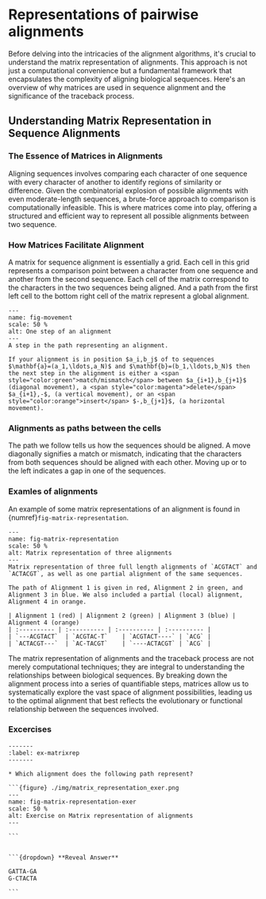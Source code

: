 # Representations of pairwise alignments

Before delving into the intricacies of the alignment algorithms, it's crucial to understand the matrix representation of alignments. This approach is not just a computational convenience but a fundamental framework that encapsulates the complexity of aligning biological sequences. Here's an overview of why matrices are used in sequence alignment and the significance of the traceback process.

## Understanding Matrix Representation in Sequence Alignments

### The Essence of Matrices in Alignments

Aligning sequences involves comparing each character of one sequence with every character of another to identify regions of similarity or difference. Given the combinatorial explosion of possible alignments with even moderate-length sequences, a brute-force approach to comparison is computationally infeasible. This is where matrices come into play, offering a structured and efficient way to represent all possible alignments between two sequence.

### How Matrices Facilitate Alignment

A matrix for sequence alignment is essentially a grid. Each cell in this grid represents a comparison point between a character from one sequence and another from the second sequence. Each cell of the matrix correspond to the characters in the two sequences being aligned. And a path from the first left cell to the bottom right cell of the matrix represent a global alignment.


```{figure} ./img/movement.png
---
name: fig-movement
scale: 50 %
alt: One step of an alignment
---
A step in the path representing an alignment.

If your alignment is in position $a_i,b_j$ of to sequences $\mathbf{a}=(a_1,\ldots,a_N)$ and $\mathbf{b}=(b_1,\ldots,b_N)$ then the next step in the alignment is either a <span style="color:green">match/mismatch</span> between $a_{i+1},b_{j+1}$ (diagonal movement), a <span style="color:magenta">delete</span> $a_{i+1},-$, (a vertical movement), or an <span style="color:orange">insert</span> $-,b_{j+1}$, (a horizontal movement).

```

### Alignments as paths between the cells

The path we follow tells us how the sequences should be aligned. A move diagonally signifies a match or mismatch, indicating that the characters from both sequences should be aligned with each other. Moving up or to the left indicates a gap in one of the sequences.


### Examles of alignments

An example of some matrix representations of an alignment is found in {numref}`fig-matrix-representation`.

```{figure} ./img/matrix_representation.png
---
name: fig-matrix-representation
scale: 50 %
alt: Matrix representation of three alignments
---
Matrix representation of three full length alignments of `ACGTACT` and `ACTACGT`, as well as one partial alignment of the same sequences.

The path of Alignment 1 is given in red, Alignment 2 in green, and Alignment 3 in blue. We also included a partial (local) alignment, Alignment 4 in orange.

| Alignment 1 (red) | Alignment 2 (green) | Alignment 3 (blue) | Alignment 4 (orange)
| :---------- | :---------- | :---------- | :---------- |
| `---ACGTACT`  | `ACGTAC-T`    | `ACGTACT----` | `ACG` |
| `ACTACGT---`  | `AC-TACGT`    | `----ACTACGT` | `ACG` |

```

The matrix representation of alignments and the traceback process are not merely computational techniques; they are integral to understanding the relationships between biological sequences. By breaking down the alignment process into a series of quantifiable steps, matrices allow us to systematically explore the vast space of alignment possibilities, leading us to the optimal alignment that best reflects the evolutionary or functional relationship between the sequences involved.

### Excercises

````{exercise} Matrix Representations of Alignments
-------
:label: ex-matrixrep
-------

* Which alignment does the following path represent?

```{figure} ./img/matrix_representation_exer.png
---
name: fig-matrix-representation-exer
scale: 50 %
alt: Exercise on Matrix representation of alignments
---

```


```{dropdown} **Reveal Answer**

GATTA-GA   
G-CTACTA

```
````

